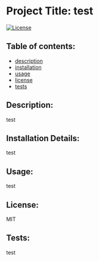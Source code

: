 # Project Title: test
[![License](https://img.shields.io/badge/License-MIT-blue.svg)](https://opensource.org/licenses/)

        
## Table of contents:
* [description](#description:)
* [installation](#installation)
* [usage](#usage)
* [license](#license)
* [tests](#tests)
## Description:
test
## Installation Details:
test
## Usage:
test
## License:
MIT
## Tests:
test
